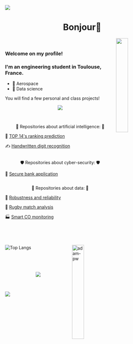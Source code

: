 <img src="https://user-images.githubusercontent.com/73097560/115834477-dbab4500-a447-11eb-908a-139a6edaec5c.gif">

<h1 align="center"> Bonjour👋 </h1>

<img align="right" width="28%" src="https://owlbertsio-resized.s3.amazonaws.com/Popper.psd.full.png">

<br>

### Welcome on my profile! 
### I'm an engineering student in Toulouse, France.
- 🚀 Aerospace
- 🧪 Data science

You will find a few personal and class projects!


<p align="center">
  <img src="https://capsule-render.vercel.app/api?type=waving&color=gradient&height=65&section=footer"/>
</p>

<br>

<p align="center">
   🤖 Repositories about artificial intelligence:  🤖

   🏉 [TOP 14's ranking prediction](https://github.com/Ad882/TOP-14-s-2022---2023-ranking-prediction) 

   ✍️ [Handwritten digit recognition](https://github.com/Ad882/Handwritten-digit-recognition) 
   
</p>

##

<p align="center">
   🛡️ Repositories about cyber-security:  🛡️
   
   🏦 [Secure bank application](https://github.com/Ad882/Secure-bank-application) 
   
</p>

##

<p align="center">
   💾 Repositories about data:  💾

   🚁 [Robustness and reliability](https://github.com/Ad882/Robustness-and-reliability) 

   🏉 [Rugby match analysis](https://github.com/Ad882/Rugby-match-analysis) 

   🏭 [Smart CO monitoring](https://github.com/Ad882/Smart-CO-monitoring) 
   
</p>


##


<br>
<br>

<p><img align="right" width="28%" src="https://github.com/Adam-pw/Adam-pw/blob/main/animation_500_kxa883sd.gif" alt="adam-pw" /></p>

![Top Langs](https://github-readme-stats.vercel.app/api/top-langs/?username=ad882&hide=Makefile&layout=donut&bg_color=0d1117&text_color=c8c8ff&title_color=f2cb42&hide_border=true)




###


<br>
<br>
<!-- 
<h2 align="center">🏆 Github trophies 🏆</h2>
<p align="center">
  <a href="https://github.com/Ad882/github-profile-trophy">
    <img src="https://github-profile-trophy.vercel.app/?username=Ad882&row=1&column=9&margin-w=20&margin-h=20" alt="GitHub Trophies">
  </a>
</p>
--> 

<p align="center">
  <a href="https://skillicons.dev">
    <img src="https://skillicons.dev/icons?i=windows,linux,vscode,git,md,py,tensorflow,mysql,postgres,docker,html,css,c" />
  </a>
</p>


<!-- 
<p align="center">
   <img src="https://github.com/Ad882/Ad882/blob/output/github-contribution-grid-snake.svg" alt="snake svg">
</p>
--> 


<br>
<br>


<img src="https://user-images.githubusercontent.com/73097560/115834477-dbab4500-a447-11eb-908a-139a6edaec5c.gif">
